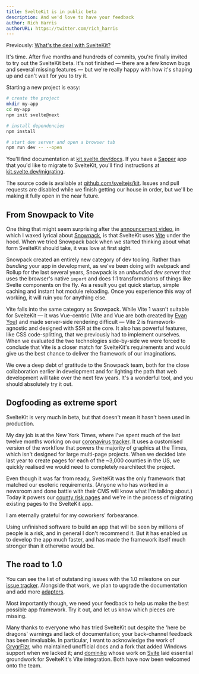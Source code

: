 ```yaml
---
title: SvelteKit is in public beta
description: And we'd love to have your feedback
author: Rich Harris
authorURL: https://twitter.com/rich_harris
---
```


<aside><p>Previously: <a href="/blog/whats-the-deal-with-sveltekit">What's the deal with SvelteKit?</a></p></aside>

It's time. After five months and hundreds of commits, you're finally invited to try out the SvelteKit beta. It's not finished — there are a few known bugs and several missing features — but we're really happy with how it's shaping up and can't wait for you to try it.

Starting a new project is easy:

```bash
# create the project
mkdir my-app
cd my-app
npm init svelte@next

# install dependencies
npm install

# start dev server and open a browser tab
npm run dev -- --open
```

You'll find documentation at [kit.svelte.dev/docs](https://kit.svelte.dev/docs). If you have a [Sapper](https://sapper.svelte.dev) app that you'd like to migrate to SvelteKit, you'll find instructions at [kit.svelte.dev/migrating](https://kit.svelte.dev/migrating).

The source code is available at [github.com/sveltejs/kit](https://github.com/sveltejs/kit). Issues and pull requests are disabled while we finish getting our house in order, but we'll be making it fully open in the near future.

## From Snowpack to Vite

One thing that might seem surprising after the [announcement video](/blog/whats-the-deal-with-sveltekit), in which I waxed lyrical about [Snowpack](https://www.snowpack.dev/), is that SvelteKit uses [Vite](https://vitejs.dev) under the hood. When we tried Snowpack back when we started thinking about what form SvelteKit should take, it was love at first sight.

Snowpack created an entirely new category of dev tooling. Rather than _bundling_ your app in development, as we've been doing with webpack and Rollup for the last several years, Snowpack is an _unbundled dev server_ that uses the browser's native `import` and does 1:1 transformations of things like Svelte components on the fly. As a result you get quick startup, simple caching and instant hot module reloading. Once you experience this way of working, it will ruin you for anything else.

Vite falls into the same category as Snowpack. While Vite 1 wasn't suitable for SvelteKit — it was Vue-centric (Vite and Vue are both created by [Evan You](https://twitter.com/youyuxi)) and made server-side rendering difficult — Vite 2 is framework-agnostic and designed with SSR at the core. It also has powerful features, like CSS code-splitting, that we previously had to implement ourselves. When we evaluated the two technologies side-by-side we were forced to conclude that Vite is a closer match for SvelteKit's requirements and would give us the best chance to deliver the framework of our imaginations.

We owe a deep debt of gratitude to the Snowpack team, both for the close collaboration earlier in development and for lighting the path that web development will take over the next few years. It's a wonderful tool, and you should absolutely try it out.


## Dogfooding as extreme sport

SvelteKit is very much in beta, but that doesn't mean it hasn't been used in production.

My day job is at the New York Times, where I've spent much of the last twelve months working on our [coronavirus tracker](https://www.nytimes.com/interactive/2020/us/coronavirus-us-cases.html). It uses a customised version of the workflow that powers the majority of graphics at the Times, which isn't designed for large multi-page projects. When we decided late last year to create pages for each of the ~3,000 counties in the US, we quickly realised we would need to completely rearchitect the project.

Even though it was far from ready, SvelteKit was the only framework that matched our esoteric requirements. (Anyone who has worked in a newsroom and done battle with their CMS will know what I'm talking about.) Today it powers our [county risk pages](https://www.nytimes.com/interactive/2021/us/tom-green-texas-covid-cases.html) and we're in the process of migrating existing pages to the SvelteKit app.

<aside><p>I am eternally grateful for my coworkers' forbearance.</p></aside>

Using unfinished software to build an app that will be seen by millions of people is a risk, and in general I don't recommend it. But it has enabled us to develop the app much faster, and has made the framework itself much stronger than it otherwise would be.

## The road to 1.0

You can see the list of outstanding issues with the 1.0 milestone on our [issue tracker](https://github.com/sveltejs/kit/issues?q=is%3Aopen+is%3Aissue+milestone%3A1.0). Alongside that work, we plan to upgrade the documentation and add more [adapters](https://kit.svelte.dev/docs#adapters).

Most importantly though, we need your feedback to help us make the best possible app framework. Try it out, and let us know which pieces are missing.

Many thanks to everyone who has tried SvelteKit out despite the 'here be dragons' warnings and lack of documentation; your back-channel feedback has been invaluable. In particular, I want to acknowledge the work of [GrygrFlzr](https://github.com/GrygrFlzr), who maintained unofficial docs and a fork that added Windows support when we lacked it; and [dominikg](https://github.com/dominikg) whose work on [Svite](https://github.com/svitejs/svite) laid essential groundwork for SvelteKit's Vite integration. Both have now been welcomed onto the team.